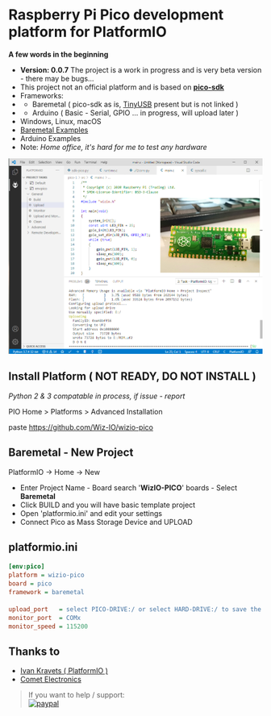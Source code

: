 # Raspberry Pi Pico development platform for PlatformIO

**A few words in the beginning**
* **Version: 0.0.7** The project is a work in progress and is very beta version - there may be bugs...
* This project not an official platform and is based on [**pico-sdk**](https://github.com/raspberrypi/pico-sdk)
* Frameworks:
* * Baremetal ( pico-sdk as is, [TinyUSB](https://github.com/raspberrypi/tinyusb/tree/e0aa405d19e35dbf58cf502b8106455c1a3c2a5c) present but is not linked ) 
* * Arduino ( Basic - Serial, GPIO ... in progress, will upload later )
* Windows, Linux, macOS
* [Baremetal Examples](https://github.com/raspberrypi/pico-examples)
* Arduino Examples
* Note: _Home office, it's hard for me to test any hardware_

![pico](https://raw.githubusercontent.com/Wiz-IO/LIB/master/pico/pio-pico.jpg)

## Install Platform ( NOT READY, DO NOT INSTALL )

_Python 2 & 3 compatable in process, if issue - report_

PIO Home > Platforms > Advanced Installation 

paste https://github.com/Wiz-IO/wizio-pico

## Baremetal - New Project
PlatformIO -> Home -> New
* Enter Project Name - Board search '**WizIO-PICO**' boards - Select **Baremetal**
* Click BUILD and you will have basic template project
* Open 'platformio.ini' and edit your settings
* Connect Pico as Mass Storage Device and UPLOAD

## platformio.ini
```ini
[env:pico]
platform = wizio-pico
board = pico
framework = baremetal

upload_port   = select PICO-DRIVE:/ or select HARD-DRIVE:/ to save the UF2 file ( example C:/ )
monitor_port  = COMx
monitor_speed = 115200
```


## Thanks to

* [Ivan Kravets ( PlatformIO )](https://platformio.org/)
* [Comet Electronics](https://www.comet.bg/en/)

>If you want to help / support:   
[![paypal](https://www.paypalobjects.com/en_US/i/btn/btn_donate_SM.gif)](https://www.paypal.com/cgi-bin/webscr?cmd=_s-xclick&hosted_button_id=ESUP9LCZMZTD6)
